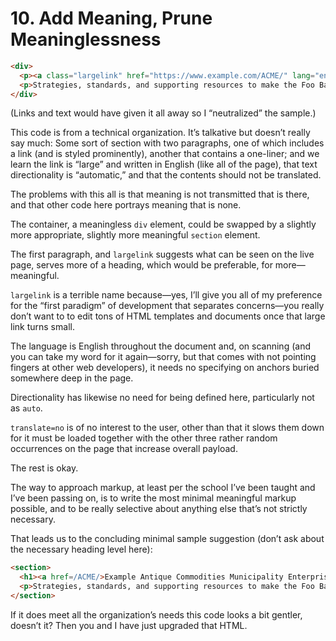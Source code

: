 # 10. Add Meaning, Prune Meaninglessness

```html
<div>
  <p><a class="largelink" href="https://www.example.com/ACME/" lang="en" dir="auto" translate="no">Example Antique Commodities Municipality Enterprise (ACME)</a></p>
  <p>Strategies, standards, and supporting resources to make the Foo Bar to Baz Scribble.</p>
</div>
```

(Links and text would have given it all away so I “neutralized” the sample.)

This code is from a technical organization. It’s talkative but doesn’t really say much: Some sort of section with two paragraphs, one of which includes a link (and is styled prominently), another that contains a one-liner; and we learn the link is “large” and written in English (like all of the page), that text directionality is “automatic,” and that the contents should not be translated.

The problems with this all is that meaning is not transmitted that is there, and that other code here portrays meaning that is none.

The container, a meaningless `div` element, could be swapped by a slightly more appropriate, slightly more meaningful `section` element.

The first paragraph, and `largelink` suggests what can be seen on the live page, serves more of a heading, which would be preferable, for more—meaningful.

`largelink` is a terrible name because—yes, I’ll give you all of my preference for the “first paradigm” of development that separates concerns—you really don’t want to to edit tons of HTML templates and documents once that large link turns small.

The language is English throughout the document and, on scanning (and you can take my word for it again—sorry, but that comes with not pointing fingers at other web developers), it needs no specifying on anchors buried somewhere deep in the page.

Directionality has likewise no need for being defined here, particularly not as `auto`.

`translate=no` is of no interest to the user, other than that it slows them down for it must be loaded together with the other three rather random occurrences on the page that increase overall payload.

The rest is okay.

The way to approach markup, at least per the school I’ve been taught and I’ve been passing on, is to write the most minimal meaningful markup possible, and to be really selective about anything else that’s not strictly necessary.

That leads us to the concluding minimal sample suggestion (don’t ask about the necessary heading level here):

```html
<section>
  <h1><a href=/ACME/>Example Antique Commodities Municipality Enterprise (ACME)</a></h1>
  <p>Strategies, standards, and supporting resources to make the Foo Bar to Baz Scribble.
</section>
```

If it does meet all the organization’s needs this code looks a bit gentler, doesn’t it? Then you and I have just upgraded that HTML.
